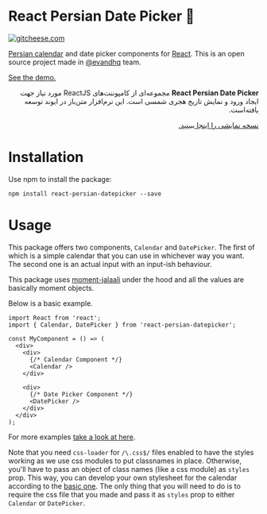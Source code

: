 # React Persian Date Picker :calendar:

[![gitcheese.com](https://s3.amazonaws.com/gitcheese-ui-master/images/badge.svg)](https://www.gitcheese.com/donate/users/6104558/repos/43522564)

[Persian calendar](https://en.wikipedia.org/wiki/Solar_Hijri_calendar) and date picker components for [React](https://facebook.github.io/react/). This is an open source project made in [@evandhq](https://github.com/evandhq) team.

[See the demo.](https://evandhq.github.io/react-persian-datepicker)

<p dir="rtl">
<strong>React Persian Date Picker</strong> مجموعه‌ای از کامپوننت‌های ReactJS مورد نیاز جهت ایجاد ورود و نمایش تاریخ هجری شمسی است. این نرم‌افزار متن‌باز در ایوند توسعه یافته‌است.
</p>

<p dir="rtl">
  <a href="https://evandhq.github.io/react-persian-datepicker">نسخه نمایشی را اینجا ببینید.</a>
</p>

# Installation

Use npm to install the package:

```
npm install react-persian-datepicker --save
```

# Usage
This package offers two components, `Calendar` and `DatePicker`. The first of which is a simple calendar that you can use in whichever way you want. The second one is an actual input with an input-ish behaviour.

This package uses [moment-jalaali](https://github.com/jalaali/moment-jalaali) under the hood and all the values are basically moment objects.

Below is a basic example.

```es6
import React from 'react';
import { Calendar, DatePicker } from 'react-persian-datepicker';

const MyComponent = () => (
  <div>
    <div>
      {/* Calendar Component */}
      <Calendar />
    </div>
    
    <div>
      {/* Date Picker Component */}
      <DatePicker />
    </div>
  </div>
);
```

For more examples [take a look at here](https://github.com/evandhq/react-persian-datepicker/blob/master/examples/src/components/App.js#L43).

Note that you need `css-loader` for `/\.css$/` files enabled to have the styles working as we use css modules to put classnames in place. Otherwise, you'll have to pass an object of class names (like a css module) as `styles` prop. This way, you can develop your own stylesheet for the calendar according to the [basic one](https://github.com/evandhq/react-persian-datepicker/blob/master/src/styles/basic.css). The only thing that you will need to do is to require the css file that you made and pass it as `styles` prop to either `Calendar` or `DatePicker`.

